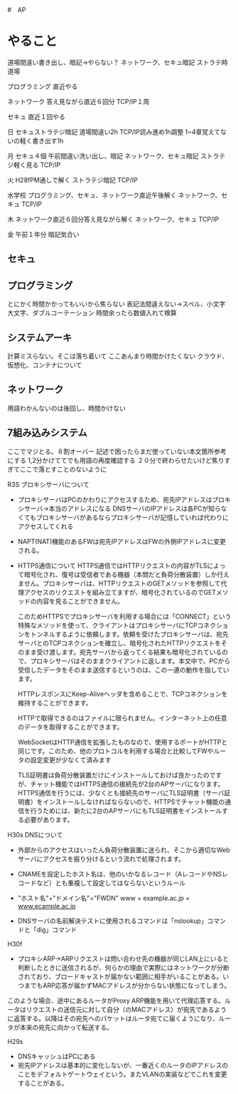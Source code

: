 #　AP
# やること
道場間違い書き出し、暗記->やらない？
ネットワーク、セキュ暗記
ストラテ時道場

プログラミング
直近やる

ネットワーク
答え見ながら直近６回分
TCP/IP１周

セキュ
直近１回やる



日
セキュストラテジ暗記
道場間違い2h
TCP/IP読み進め1h調整
1~4章覚えてないの軽く書き出す1h

月
セキュ４個
午前間違い洗い出し、暗記
ネットワーク、セキュ暗記
ストラテジ軽く見る
TCP/IP

火
H28fPM通しで解く
ストラテジ暗記
TCP/IP

水学校
プログラミング、セキュ、ネットワーク直近午後解く
ネットワーク、セキュ
TCP/IP

木
ネットワーク直近６回分答え見ながら解く
ネットワーク、セキュ
TCP/IP

金
午前１年分
暗記気合い
## セキュ


## プログラミング
とにかく時間かかってもいいから焦らない
表記法間違えない->スペル、小文字大文字、ダブルコーテーション
時間余ったら数値入れて検算

## システムアーキ
計算ミスらない。そこは落ち着いて
ここあんまり時間かけたくない
クラウド、仮想化、コンテナについて

## ネットワーク
用語わかんないのは後回し、時間かけない


## 7組み込みシステム
ここでマジとる。８割オーバー
記述で困ったらまだ使っていない本文箇所参考にする
1,2分かけててでも用語の再度確認する
２０分で終わらせたいけど焦りすぎてここで落とすことのないように



R3S
プロキシサーバについて
* プロキシサーバはPCのかわりにアクセスするため、宛先IPアドレスはプロキシサーバ->本当のアドレスになる
    DNSサーバのIPアドレスは各PCが知らなくてもプロキシサーバがあるならプロキシサーバが記憶していれば代わりにアクセスしてくれる
* NAPT(NAT)機能のあるFWは宛先IPアドレスはFWの外側IPアドレスに変更される。

* HTTPS通信について
  HTTPS通信ではHTTPリクエストの内容がTLSによって暗号化され、復号は受信者である機器（本問だと負荷分散装置）しか行えません。プロキシサーバは、HTTPリクエストのGETメソッドを参照して代理アクセスのリクエストを組み立てますが、暗号化されているのでGETメソッドの内容を見ることができません。

    このためHTTPSでプロキシサーバを利用する場合には「CONNECT」という特殊なメソッドを使って、クライアントはプロキシサーバにTCPコネクションをトンネルするように依頼します。依頼を受けたプロキシサーバは、宛先サーバとのTCPコネクションを確立し、暗号化されたHTTPリクエストをそのまま受け渡します。宛先サーバから返ってくる結果も暗号化されているので、プロキシサーバはそのままクライアントに返します。本文中で、PCから受信したデータをそのまま送信するというのは、この一連の動作を指しています。

    HTTPレスポンスにKeep-Aliveヘッダを含めることで、TCPコネクションを維持することができます。

    HTTPで取得できるのはファイルに限られません。インターネット上の任意のデータを取得することができます。

    WebSocketはHTTP通信を拡張したものなので、使用するポートがHTTPと同じです。このため、他のプロトコルを利用する場合と比較してFWやルータの設定変更が少なくて済みます

    TLS証明書は負荷分散装置だけにインストールしておけば良かったのですが、チャット機能ではHTTPS通信の接続先が2台のAPサーバになります。HTTPS通信を行うには、少なくとも接続先のサーバにTLS証明書（サーバ証明書）をインストールしなければならないので、HTTPSでチャット機能の通信を行うためには、新たに2台のAPサーバにもTLS証明書をインストールする必要があります。

H30s
DNSについて
* 外部からのアクセスはいったん負荷分散装置に送られ、そこから適切なWebサーバにアクセスを振り分けるという流れで処理されます。
* CNAMEを設定したホスト名は、他のいかなるレコード（AレコードやNSレコードなど）とも重複して設定してはならないというルール
* "ホスト名"+"ドメイン名"="FWDN"
  www  +   example.ac.jp = www.ecample.ac.jp

* DNSサーバの名前解決テストに使用されるコマンドは「nslookup」コマンドと「dig」コマンド


H30f
  * プロキシARP->ARPリクエストは問い合わせ先の機器が同じLAN上にいると判断したときに送信されるが、何らかの理由で実際にはネットワークが分断されており、ブロードキャストが届かない範囲に相手がいることがある。いつまでもARP応答が届かずMACアドレスが分からない状態になってしまう。

  このような場合、途中にあるルータがProxy ARP機能を用いて代理応答する。ルータはリクエストの送信元に対して自分（のMACアドレス）が宛先であるように返答する。以降はその宛先へのパケットはルータ宛てに届くようになり、ルータが本来の宛先に向かって転送する。

H29s
  * DNSキャッシュはPCにある
  * 宛先IPアドレスは基本的に変化しないが、一番近くのルータのIPアドレスのことをデフォルトゲートウェイという。またVLANの実装などでこれを変更することがある。
  